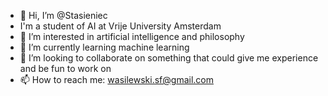 - 👋 Hi, I’m @Stasieniec
- I'm a student of AI at Vrije University Amsterdam
- 👀 I’m interested in artificial intelligence and philosophy
- 🌱 I’m currently learning machine learning
- 💞️ I’m looking to collaborate on something that could give me experience and be fun to work on
- 📫 How to reach me: wasilewski.sf@gmail.com

<!---
Stasieniec/Stasieniec is a ✨ special ✨ repository because its `README.md` (this file) appears on your GitHub profile.
You can click the Preview link to take a look at your changes.
--->
